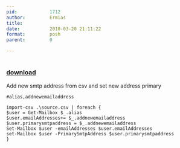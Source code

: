 ```yaml
---
pid:            1712
author:         Ermias
title:          
date:           2010-03-20 21:11:22
format:         posh
parent:         0

---
```


# 

### [download](//scripts/1712.ps1)

Add new smtp address from csv and set new address primary

```posh
#alias,addnewemailaddress

import-csv .\source.csv | foreach {
$user = Get-Mailbox $_.alias
$user.emailAddresses+= $_.addnewemailaddress
$user.primarysmtpaddress = $_.addnewemailaddress
Set-Mailbox $user -emailAddresses $user.emailAddresses
set-Mailbox $user -PrimarySmtpAddress $user.primarysmtpaddress
}

```
